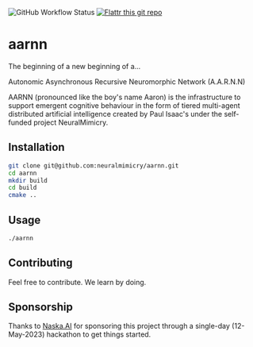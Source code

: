 ![GitHub Workflow Status](https://img.shields.io/github/workflow/status/neuralmimicry/aarnn/AARNN)
[![Flattr this git repo](http://api.flattr.com/button/flattr-badge-large.png)](https://flattr.com/submit/auto?user_id=neuralmimicry&url=https://github.com/neuralmimicry/aarnn&title=AARNN&language=&tags=github&category=software) 
# aarnn

The beginning of a new beginning of a...

Autonomic Asynchronous Recursive Neuromorphic Network (A.A.R.N.N)

AARNN (pronounced like the boy's name Aaron) is the infrastructure to support emergent cognitive behaviour in the form of tiered multi-agent distributed artificial intelligence created by Paul Isaac's under the self-funded project NeuralMimicry.


## Installation

```bash
git clone git@github.com:neuralmimicry/aarnn.git
cd aarnn
mkdir build
cd build
cmake ..
```

## Usage

```bash
./aarnn
```

## Contributing
Feel free to contribute. We learn by doing.

## Sponsorship
Thanks to [Naska.AI](https://naska.ai) for sponsoring this project through a single-day (12-May-2023) hackathon to get things started.
